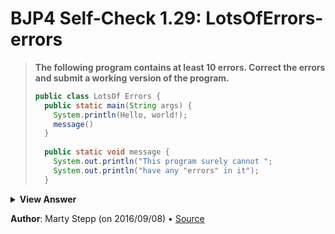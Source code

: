 # BJP4 Self-Check 1.29: LotsOfErrors-errors

> **The following program contains at least 10 errors. Correct the errors and
> submit a working version of the program.**
>
> ```java
> public class LotsOf Errors {
>   public static main(String args) {
>     System.println(Hello, world!);
>     message()
>   }
>   
>   public static void message {
>     System.out.println("This program surely cannot ";
>     System.out.println("have any "errors" in it");
>   }
> ```

<details>
  <summary><strong>View Answer</strong></summary>

```java
public class LotsOfErrors {
  public static void main(String[] args) {
    System.out.println("Hello, world!");
    message();
  }
  
  public static void message() {
    System.out.println("This program surely cannot ");
    System.out.println("have any \"errors\" in it");
  }
}
```

</details>

**Author**: Marty Stepp (on 2016/09/08) • [Source](https://practiceit.cs.washington.edu/problem/view/bjp4/chapter1/s29-LotsOfErrors-errors)
